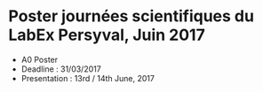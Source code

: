 # Poster journées scientifiques du LabEx Persyval, Juin 2017

* A0 Poster
* Deadline : 31/03/2017
* Presentation : 13rd / 14th June, 2017
